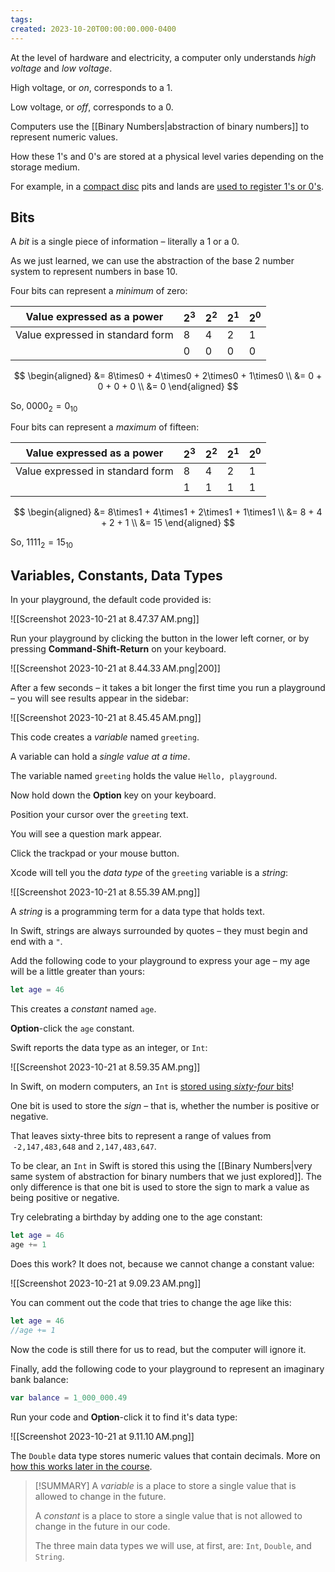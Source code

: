 ```yaml
---
tags:
created: 2023-10-20T00:00:00.000-0400
---
```

At the level of hardware and electricity, a computer only understands *high voltage* and *low voltage*.

High voltage, or *on*, corresponds to a 1.

Low voltage, or *off*, corresponds to a 0.

Computers use the [[Binary Numbers|abstraction of binary numbers]] to represent numeric values.

How these 1's and 0's are stored at a physical level varies depending on the storage medium.

For example, in a [compact disc](https://duckduckgo.com/?q=compact+disc&iax=images&ia=images#) pits and lands are [used to register 1's or 0's](https://ecomputernotes.com/fundamental/input-output-and-memory/what-are-pits-and-lands-in-cds).

## Bits

A *bit* is a single piece of information – literally a 1 or a 0.

As we just learned, we can use the abstraction of the base 2 number system to represent numbers in base 10.

Four bits can represent a *minimum* of zero:

Value expressed as a power|$2^3$|$2^2$|$2^1$|$2^0$
-|-|-|-|-
Value expressed in standard form|$8$|$4$|$2$|$1$
&nbsp;|$0$|$0$|$0$|$0$

$$
\begin{aligned}
&= 8\times0 + 4\times0 + 2\times0 + 1\times0 \\
&= 0 + 0 + 0 + 0 \\
&= 0
\end{aligned}
$$

So, $0000_2=0_{10}$

Four bits can represent a *maximum* of fifteen:

Value expressed as a power|$2^3$|$2^2$|$2^1$|$2^0$
-|-|-|-|-
Value expressed in standard form|$8$|$4$|$2$|$1$
&nbsp;|$1$|$1$|$1$|$1$

$$
\begin{aligned}
&= 8\times1 + 4\times1 + 2\times1 + 1\times1 \\
&= 8 + 4 + 2 + 1 \\
&= 15
\end{aligned}
$$

So, $1111_2=15_{10}$

## Variables, Constants, Data Types

In your playground, the default code provided is:

![[Screenshot 2023-10-21 at 8.47.37 AM.png]]

Run your playground by clicking the button in the lower left corner, or by pressing **Command-Shift-Return** on your keyboard.

![[Screenshot 2023-10-21 at 8.44.33 AM.png|200]]

After a few seconds – it takes a bit longer the first time you run a playground – you will see results appear in the sidebar:

![[Screenshot 2023-10-21 at 8.45.45 AM.png]]

This code creates a *variable* named `greeting`.

A variable can hold a *single value at a time*.

The variable named `greeting` holds the value `Hello, playground`.

Now hold down the **Option** key on your keyboard.

Position your cursor over the `greeting` text.

You will see a question mark appear.

Click the trackpad or your mouse button.

Xcode will tell you the *data type* of the `greeting` variable is a *string*:

![[Screenshot 2023-10-21 at 8.55.39 AM.png]]

A *string* is a programming term for a data type that holds text.

In Swift, strings are always surrounded by quotes – they must begin and end with a `"`.

Add the following code to your playground to express your age – my age will be a little greater than yours:

```swift
let age = 46
```

This creates a *constant* named `age`.

**Option**-click the `age` constant.

Swift reports the data type as an integer, or `Int`:

![[Screenshot 2023-10-21 at 8.59.35 AM.png]]

In Swift, on modern computers, an `Int` is [stored using *sixty-four* bits](https://docs.swift.org/swift-book/documentation/the-swift-programming-language/thebasics/#Int)!

One bit is used to store the *sign* – that is, whether the number is positive or negative. 

That leaves sixty-three bits to represent a range of values from  `-2,147,483,648` and `2,147,483,647`.

To be clear, an `Int` in Swift is stored this using the [[Binary Numbers|very same system of abstraction for binary numbers that we just explored]]. The only difference is that one bit is used to store the sign to mark a value as being positive or negative.

Try celebrating a birthday by adding one to the age constant:

```swift
let age = 46
age += 1
```

Does this work? It does not, because we cannot change a constant value:

![[Screenshot 2023-10-21 at 9.09.23 AM.png]]

You can comment out the code that tries to change the age like this:

```swift
let age = 46
//age += 1
```

Now the code is still there for us to read, but the computer will ignore it.

Finally, add the following code to your playground to represent an imaginary bank balance:

```swift
var balance = 1_000_000.49
```

Run your code and **Option**-click it to find it's data type:

![[Screenshot 2023-10-21 at 9.11.10 AM.png]]

The `Double` data type stores numeric values that contain decimals. More on [how this works later in the course](https://wizardzines.com/zines/integers-floats/).

> [!SUMMARY]
> A *variable* is a place to store a single value that is allowed to change in the future.
> 
> A *constant* is a place to store a single value that is not allowed to change in the future in our code.
> 
> The three main data types we will use, at first, are: `Int`, `Double`, and `String`.
